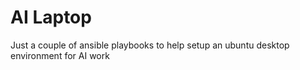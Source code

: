 # AI Laptop

Just a couple of ansible playbooks to help setup an ubuntu desktop environment for AI work
